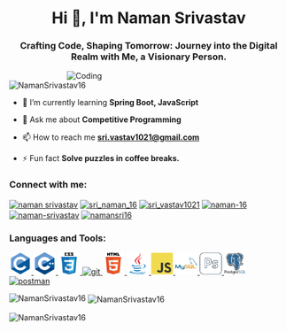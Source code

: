 <h1 align="center">Hi 👋, I'm Naman Srivastav</h1>
<h3 align="center">Crafting Code, Shaping Tomorrow: Journey into the Digital Realm with Me, a Visionary Person.</h3>
<img align="right" alt="Coding" width="400" src="https://camo.githubusercontent.com/2024b4acc66429c1d1dfbe6bcfbe35897f5d939da3522d35922057296eeaf7e6/68747470733a2f2f63646e2e6472696262626c652e636f6d2f75736572732f323133313939332f73637265656e73686f74732f343934383733362f74686f75676874776f726b732d6769665f6472696262626c652e676966">


<p align="left"> <img src="https://komarev.com/ghpvc/?username=NamanSrivastav16&label=Profile%20views&color=0e75b6&style=flat-square" alt="NamanSrivastav16" /> </p>

- 🌱 I’m currently learning **Spring Boot, JavaScript**

- 💬 Ask me about **Competitive Programming**

- 📫 How to reach me **sri.vastav1021@gmail.com**

- ⚡ Fun fact **Solve puzzles in coffee breaks.**

<h3 align="left">Connect with me:</h3>
<p align="left">
<a href="https://linkedin.com/in/naman-srivastav-20a134202" target="blank"><img align="center" src="https://raw.githubusercontent.com/rahuldkjain/github-profile-readme-generator/master/src/images/icons/Social/linked-in-alt.svg" alt="naman srivastav" height="30" width="40" /></a>
<a href="https://www.codechef.com/users/sri_naman_16" target="blank"><img align="center" src="https://cdn.jsdelivr.net/npm/simple-icons@3.1.0/icons/codechef.svg" alt="sri_naman_16" height="30" width="40" /></a>
<a href="https://www.hackerrank.com/sri_vastav1021" target="blank"><img align="center" src="https://raw.githubusercontent.com/rahuldkjain/github-profile-readme-generator/master/src/images/icons/Social/hackerrank.svg" alt="sri_vastav1021" height="30" width="40" /></a>
<a href="https://codeforces.com/profile/naman-16" target="blank"><img align="center" src="https://raw.githubusercontent.com/rahuldkjain/github-profile-readme-generator/master/src/images/icons/Social/codeforces.svg" alt="naman-16" height="30" width="40" /></a>
<a href="https://www.leetcode.com/naman-srivastav" target="blank"><img align="center" src="https://raw.githubusercontent.com/rahuldkjain/github-profile-readme-generator/master/src/images/icons/Social/leet-code.svg" alt="naman-srivastav" height="30" width="40" /></a>
<a href="https://auth.geeksforgeeks.org/user/namansri16" target="blank"><img align="center" src="https://raw.githubusercontent.com/rahuldkjain/github-profile-readme-generator/master/src/images/icons/Social/geeks-for-geeks.svg" alt="namansri16" height="30" width="40" /></a>
</p>

<h3 align="left">Languages and Tools:</h3>
<p align="left"> <a href="https://www.cprogramming.com/" target="_blank" rel="noreferrer"> <img src="https://raw.githubusercontent.com/devicons/devicon/master/icons/c/c-original.svg" alt="c" width="40" height="40"/> </a> <a href="https://www.w3schools.com/cpp/" target="_blank" rel="noreferrer"> <img src="https://raw.githubusercontent.com/devicons/devicon/master/icons/cplusplus/cplusplus-original.svg" alt="cplusplus" width="40" height="40"/> </a> <a href="https://www.w3schools.com/css/" target="_blank" rel="noreferrer"> <img src="https://raw.githubusercontent.com/devicons/devicon/master/icons/css3/css3-original-wordmark.svg" alt="css3" width="40" height="40"/> </a> <a href="https://git-scm.com/" target="_blank" rel="noreferrer"> <img src="https://www.vectorlogo.zone/logos/git-scm/git-scm-icon.svg" alt="git" width="40" height="40"/> </a> <a href="https://www.w3.org/html/" target="_blank" rel="noreferrer"> <img src="https://raw.githubusercontent.com/devicons/devicon/master/icons/html5/html5-original-wordmark.svg" alt="html5" width="40" height="40"/> </a> <a href="https://www.java.com" target="_blank" rel="noreferrer"> <img src="https://raw.githubusercontent.com/devicons/devicon/master/icons/java/java-original.svg" alt="java" width="40" height="40"/> </a> <a href="https://developer.mozilla.org/en-US/docs/Web/JavaScript" target="_blank" rel="noreferrer"> <img src="https://raw.githubusercontent.com/devicons/devicon/master/icons/javascript/javascript-original.svg" alt="javascript" width="40" height="40"/> </a> <a href="https://www.mysql.com/" target="_blank" rel="noreferrer"> <img src="https://raw.githubusercontent.com/devicons/devicon/master/icons/mysql/mysql-original-wordmark.svg" alt="mysql" width="40" height="40"/> </a> <a href="https://www.photoshop.com/en" target="_blank" rel="noreferrer"> <img src="https://raw.githubusercontent.com/devicons/devicon/master/icons/photoshop/photoshop-line.svg" alt="photoshop" width="40" height="40"/> </a> <a href="https://www.postgresql.org" target="_blank" rel="noreferrer"> <img src="https://raw.githubusercontent.com/devicons/devicon/master/icons/postgresql/postgresql-original-wordmark.svg" alt="postgresql" width="40" height="40"/> </a> <a href="https://postman.com" target="_blank" rel="noreferrer"> <img src="https://www.vectorlogo.zone/logos/getpostman/getpostman-icon.svg" alt="postman" width="40" height="40"/> </a> </p>

<p><img align="left" src="https://github-readme-stats.vercel.app/api/top-langs?username=NamanSrivastav16&show_icons=true&theme=dark&locale=en&layout=compact" alt="NamanSrivastav16" /></p>

<p>&nbsp;<img align="center" src="https://github-readme-stats.vercel.app/api?username=NamanSrivastav16&show_icons=true&theme=merko&locale=en" alt="NamanSrivastav16" /></p>

<p><img align="center" src="https://github-readme-streak-stats.herokuapp.com/?user=NamanSrivastav16&theme=dark" alt="NamanSrivastav16" /></p>
